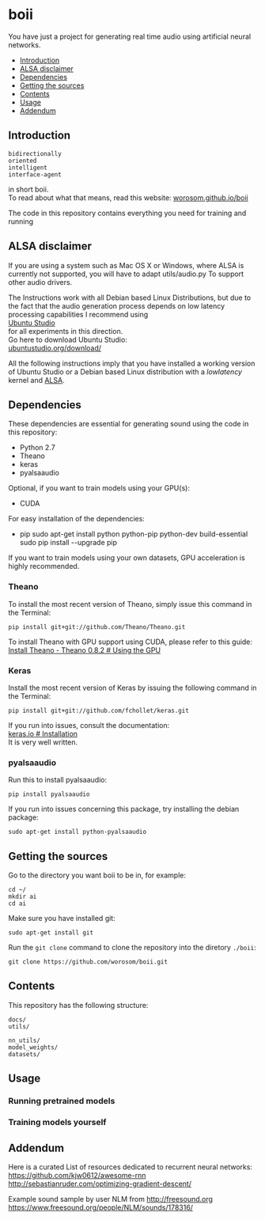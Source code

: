 # boii
You have just a project for generating real time audio using artificial neural networks.
* [Introduction](#introduction)
* [ALSA disclaimer](#alsa-disclaimer)
* [Dependencies](#dependencies)
* [Getting the sources](#getting-the-sources)
* [Contents](#contents)
* [Usage](#usage)
* [Addendum](#addendum)

## Introduction

	bidirectionally  
	oriented  
	intelligent  
	interface-agent

in short boii.  
To read about what that means, read this website: [worosom.github.io/boii](https://worosom.github.io/boii)

The code in this repository contains everything you need for training and running 

## ALSA disclaimer
If you are using a system such as Mac OS X or Windows, where ALSA is currently not supported, you will have to adapt 
	utils/audio.py
To support other audio drivers.

The Instructions work with all Debian based Linux Distributions, but due to the fact that the audio generation process depends on low latency processing capabilities I recommend using  
[Ubuntu Studio](http://ubuntustudio.org)  
for all experiments in this direction.  
Go here to download Ubuntu Studio:  
[ubuntustudio.org/download/](http://ubuntustudio.org/download/)

All the following instructions imply that you have installed a working version of Ubuntu Studio or a Debian based Linux distribution with a _lowlatency_ kernel and [ALSA](http://www.alsa.org).

## Dependencies
These dependencies are essential for generating sound using the code in this repository:
* Python 2.7
* Theano
* keras
* pyalsaaudio

Optional, if you want to train models using your GPU(s):
* CUDA

For easy installation of the dependencies:
* pip
		sudo apt-get install python python-pip python-dev build-essential 
		sudo pip install --upgrade pip 

If you want to train models using your own datasets, GPU acceleration is highly recommended.

### Theano
To install the most recent version of Theano, simply issue this command in the Terminal:
	
	pip install git+git://github.com/Theano/Theano.git

To install Theano with GPU support using CUDA, please refer to this guide:  
[Install Theano - Theano 0.8.2 # Using the GPU](http://deeplearning.net/software/theano/install.html#using-the-gpu)

### Keras
Install the most recent version of Keras by issuing the following command in the Terminal:

	pip install git+git://github.com/fchollet/keras.git
If you run into issues, consult the documentation:  
[keras.io # Installation](https://keras.io/#installation)  
It is very well written.

### pyalsaaudio
Run this to install pyalsaaudio:

	pip install pyalsaaudio
If you run into issues concerning this package, try installing the debian package:

	sudo apt-get install python-pyalsaaudio

## Getting the sources
Go to the directory you want boii to be in, for example:

	cd ~/
	mkdir ai
	cd ai
Make sure you have installed git:

	sudo apt-get install git

Run the `git clone` command to clone the repository into the diretory `./boii`:

	git clone https://github.com/worosom/boii.git

## Contents

This repository has the following structure:

	docs/
	utils/

	nn_utils/
	model_weights/
	datasets/

## Usage

### Running pretrained models

### Training models yourself

## Addendum
Here is a curated List of resources dedicated to recurrent neural networks:
https://github.com/kjw0612/awesome-rnn
http://sebastianruder.com/optimizing-gradient-descent/

Example sound sample by user NLM from http://freesound.org
https://www.freesound.org/people/NLM/sounds/178316/
